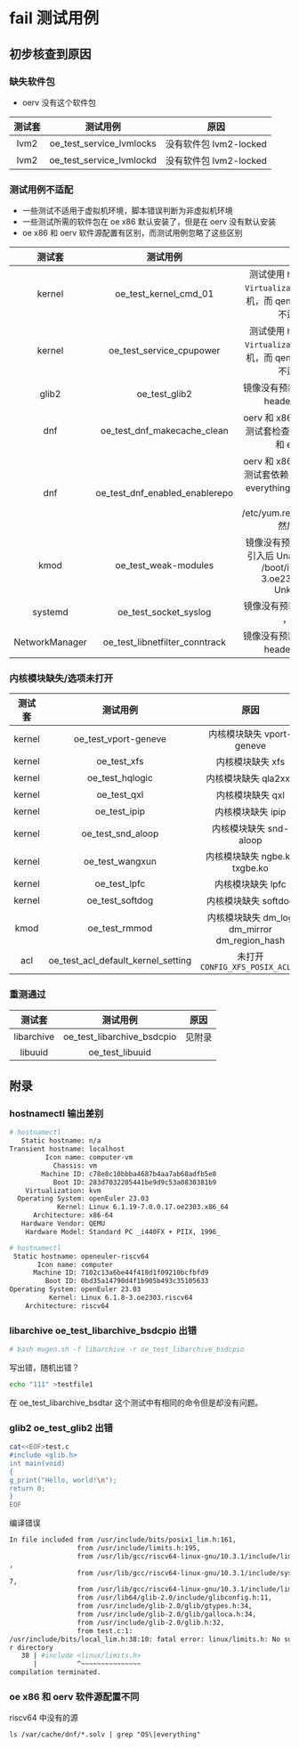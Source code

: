 # fail 测试用例

## 初步核查到原因

### 缺失软件包

+ oerv 没有这个软件包

|测试套|测试用例|原因|
|:-:|:-:|:-:|
|lvm2|oe_test_service_lvmlocks|没有软件包 lvm2-locked|
|lvm2|oe_test_service_lvmlockd|没有软件包 lvm2-locked|

### 测试用例不适配

+ 一些测试不适用于虚拟机环境，脚本错误判断为非虚拟机环境
+ 一些测试所需的软件包在 oe x86 默认安装了，但是在 oerv 没有默认安装
+ oe x86 和 oerv 软件源配置有区别，而测试用例忽略了这些区别

|测试套|测试用例|原因|
|:-:|:-:|:-:|
|kernel|oe_test_kernel_cmd_01|测试使用 ``hostnamectl \| grep Virtualization`` 判断是否为虚拟机，而 qemu-system-riscv64 不适用这个方法|
|kernel|oe_test_service_cpupower|测试使用 ``hostnamectl \| grep Virtualization`` 判断是否为虚拟机，而 qemu-system-riscv64 不适用这个方法|
|glib2|oe_test_glib2|镜像没有预装测试所需的 kernel-headers ，引入后通过|
|dnf|oe_test_dnf_makecache_clean|oerv 和 x86 的软件源结构不同，测试套检查了 oerv 中没有的 OS 和 everything 源|
|dnf|oe_test_dnf_enabled_enablerepo|oerv 和 x86 的软件源结构不同，测试套依赖 oerv 中没有的 OS 和 everything 源，测试用例直接操作 /etc/yum.repo.d/openEuler.repo 然后把它搞坏了|
|kmod|oe_test_weak-modules|镜像没有预装测试所需的 dracut <br/>引入后 Unable to decompress /boot/initramfs-6.1.8-3.oe2303.riscv64.img: Unknown format|
|systemd|oe_test_socket_syslog|镜像没有预装测试所需的 rsyslog ，引入后通过|
|NetworkManager|oe_test_libnetfilter_conntrack|镜像没有预装测试所需的 kernel-headers ，引入后通过|

### 内核模块缺失/选项未打开

|测试套|测试用例|原因|
|:-:|:-:|:-:|
|kernel|oe_test_vport-geneve|内核模块缺失 vport-geneve|
|kernel|oe_test_xfs|内核模块缺失 xfs|
|kernel|oe_test_hqlogic|内核模块缺失 qla2xxx|
|kernel|oe_test_qxl|内核模块缺失 qxl|
|kernel|oe_test_ipip|内核模块缺失 ipip|
|kernel|oe_test_snd_aloop|内核模块缺失 snd-aloop|
|kernel|oe_test_wangxun|内核模块缺失 ngbe.ko txgbe.ko|
|kernel|oe_test_lpfc|内核模块缺失 lpfc|
|kernel|oe_test_softdog|内核模块缺失 softdog|
|kmod|oe_test_rmmod|内核模块缺失 dm_log dm_mirror dm_region_hash|
|acl|oe_test_acl_default_kernel_setting|未打开 ``CONFIG_XFS_POSIX_ACL=y``|

### 重测通过

|测试套|测试用例|原因|
|:-:|:-:|:-:|
|libarchive|oe_test_libarchive_bsdcpio|见附录|
|libuuid|oe_test_libuuid||

## 附录

### hostnamectl 输出差别

```bash
# hostnamectl
   Static hostname: n/a                                
Transient hostname: localhost
         Icon name: computer-vm
           Chassis: vm
        Machine ID: c78e8c10bbba4687b4aa7ab68adfb5e8
           Boot ID: 283d7032205441be9d9c53a0830381b9
    Virtualization: kvm
  Operating System: openEuler 23.03
            Kernel: Linux 6.1.19-7.0.0.17.oe2303.x86_64
      Architecture: x86-64
   Hardware Vendor: QEMU
    Hardware Model: Standard PC _i440FX + PIIX, 1996_

# hostnamectl 
 Static hostname: openeuler-riscv64
       Icon name: computer
      Machine ID: 7102c13a6be44f418d1f09210bcfbfd9
         Boot ID: 0bd35a14790d4f1b905b493c35105633
Operating System: openEuler 23.03
          Kernel: Linux 6.1.8-3.oe2303.riscv64
    Architecture: riscv64
```

### libarchive oe_test_libarchive_bsdcpio 出错

```bash
# bash mugen.sh -f libarchive -r oe_test_libarchive_bsdcpio
```

写出错，随机出错？

```bash
echo "111" >testfile1
```

在 oe_test_libarchive_bsdtar 这个测试中有相同的命令但是却没有问题。

### glib2 oe_test_glib2 出错

```bash
cat<<EOF>test.c
#include <glib.h>
int main(void)
{
g_print("Hello, world!\n");
return 0;
}
EOF
```

编译错误

```bash
In file included from /usr/include/bits/posix1_lim.h:161,
                 from /usr/include/limits.h:195,
                 from /usr/lib/gcc/riscv64-linux-gnu/10.3.1/include/limits.h:1955
, 
                 from /usr/lib/gcc/riscv64-linux-gnu/10.3.1/include/syslimits.h::
7,  
                 from /usr/lib/gcc/riscv64-linux-gnu/10.3.1/include/limits.h:34,
                 from /usr/lib64/glib-2.0/include/glibconfig.h:11,
                 from /usr/include/glib-2.0/glib/gtypes.h:34,
                 from /usr/include/glib-2.0/glib/galloca.h:34,
                 from /usr/include/glib-2.0/glib.h:32,
                 from test.c:1:
/usr/include/bits/local_lim.h:38:10: fatal error: linux/limits.h: No such file oo
r directory
   38 | #include <linux/limits.h>
      |          ^~~~~~~~~~~~~~~~
compilation terminated.
```

### oe x86 和 oerv 软件源配置不同

riscv64 中没有的源

```
ls /var/cache/dnf/*.solv | grep "OS\|everything"
```
